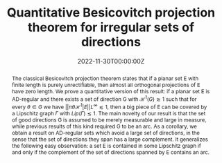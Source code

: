 ﻿---
title: "Quantitative Besicovitch projection theorem for irregular sets of directions"

# Authors
# If you created a profile for a user (e.g. the default `admin` user), write the username (folder name) here 
# and it will be replaced with their full name and linked to their profile.
authors:
- admin

date: "2022-11-30T00:00:00Z"
doi: ""

# Schedule page publish date (NOT publication's date).
publishDate: "2017-01-01T00:00:00Z"

# Publication type.
# Legend: 0 = Uncategorized; 1 = Conference paper; 2 = Journal article;
# 3 = Preprint / Working Paper; 4 = Report; 5 = Book; 6 = Book section;
# 7 = Thesis; 8 = Patent
publication_types: ["3"]

# Publication name and optional abbreviated publication name.
publication: Preprint
publication_short: Preprint

abstract: "The classical Besicovitch projection theorem states that if a planar set E with finite length is purely unrectifiable, then almost all orthogonal projections of E have zero length. We prove a quantitative version of this result: if a planar set E is AD-regular and there exists a set of direction G with $\\mathcal{H}^1(G)\\gtrsim 1$ such that for every $\\theta\\in G$ we have $||\\pi\_{\\theta} \\mathcal{H}^1|\_{E}||\_{L^\\infty}\\lesssim 1$, then a big piece of E can be covered by a Lipschitz graph $\\Gamma$ with $Lip(\\Gamma)\\lesssim 1$. The main novelty of our result is that the set of good directions G is assumed to be merely measurable and large in measure, while previous results of this kind required G to be an arc. As a corollary, we obtain a result on AD-regular sets which avoid a large set of directions, in the sense that the set of directions they span has a large complement. It generalizes the following easy observation: a set E is contained in some Lipschitz graph if and only if the complement of the set of directions spanned by E contains an arc. "
# Summary. An optional shortened abstract.
# summary: Lorem ipsum dolor sit amet, consectetur adipiscing elit. Duis posuere tellus ac convallis placerat. Proin tincidunt magna sed ex sollicitudin condimentum.

tags: []

# Display this page in the Featured widget?
featured: false

# Custom links (uncomment lines below)
links:
- name: "arXiv"
  url: "https://arxiv.org/abs/2211.16911"

url_pdf: ''
url_code: ''
url_dataset: ''
url_poster: ''
url_project: ''
url_slides: ''
url_source: ''
url_video: ''
url_preprint: ''

# Featured image
# To use, add an image named `featured.jpg/png` to your page's folder. 
# image:
#  caption: 'Image credit: [**Unsplash**](https://unsplash.com/photos/pLCdAaMFLTE)'
#  focal_point: ""
#  preview_only: false

# Associated Projects (optional).
#   Associate this publication with one or more of your projects.
#   Simply enter your project's folder or file name without extension.
#   E.g. `internal-project` references `content/project/internal-project/index.md`.
#   Otherwise, set `projects: []`.
# projects:
# - example

# Slides (optional).
#   Associate this publication with Markdown slides.
#   Simply enter your slide deck's filename without extension.
#   E.g. `slides: "example"` references `content/slides/example/index.md`.
#   Otherwise, set `slides: ""`.
# slides: example
---
